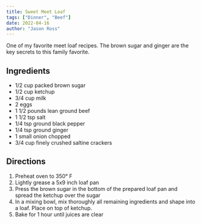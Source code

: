 ```yaml
---
title: Sweet Meet Loaf
tags: ["Dinner", "Beef"]
date: 2022-04-16
author: "Jason Ross"
---
```


One of my favorite meet loaf recipes. The brown sugar and ginger are the key secrets to this family favorite.

## Ingredients

- 1/2 cup packed brown sugar
- 1/2 cup ketchup
- 3/4 cup milk
- 2 eggs
- 1 1/2 pounds lean ground beef
- 1 1/2 tsp salt
- 1/4 tsp ground black pepper
- 1/4 tsp ground ginger
- 1 small onion chopped
- 3/4 cup finely crushed saltine crackers

## Directions

1. Preheat oven to 350&deg; F
2. Lightly grease a 5x9 inch loaf pan
3. Press the brown sugar in the bottom of the prepared loaf pan and spread the ketchup over the sugar
4. In a mixing bowl, mix thoroughly all remaining ingredients and shape into a loaf. Place on top of ketchup.
5. Bake for 1 hour until juices are clear
